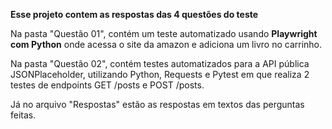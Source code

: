 **Esse projeto contem as respostas das 4 questões do teste**

Na pasta "Questão 01", contém um teste automatizado usando **Playwright com Python** onde acessa o site da amazon e adiciona um livro no carrinho.

Na pasta "Questão 02", contém testes automatizados para a API pública JSONPlaceholder, utilizando Python, Requests e Pytest em que realiza 2 testes de endpoints GET /posts e POST /posts.

Já no arquivo "Respostas" estão as respostas em textos das perguntas feitas.